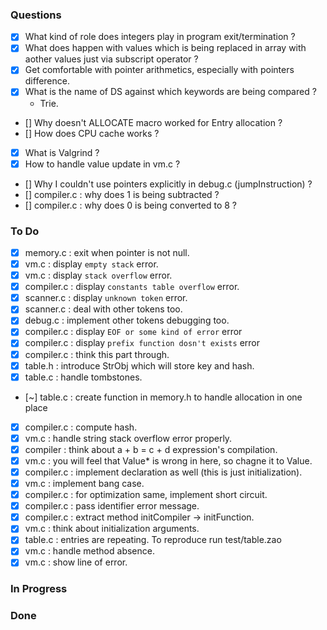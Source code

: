 ### Questions
- [x] What kind of role does integers play in program exit/termination ?
- [x] What does happen with values which is being replaced in array with aother values just via subscript operator ?
- [x] Get comfortable with pointer arithmetics, especially with pointers difference.
- [x] What is the name of DS against which keywords are being compared ?
    - Trie.
- [] Why doesn't ALLOCATE macro worked for Entry allocation ?
- [] How does  CPU cache works ?
- [x] What is Valgrind ?
- [x] How to handle value update in vm.c ?
- [] Why I couldn't use pointers explicitly in debug.c (jumpInstruction) ?
- [] compiler.c : why does 1 is being subtracted ?
- [] compiler.c : why does 0 is being converted to 8 ?

### To Do
- [x] memory.c   : exit when pointer is not null.
- [x] vm.c       : display `empty stack` error.
- [x] vm.c       : display `stack overflow` error.
- [x] compiler.c : display `constants table overflow` error.
- [x] scanner.c  : display `unknown token` error.
- [x] scanner.c  : deal with other tokens too.
- [x] debug.c    : implement other tokens debugging too.
- [x] compiler.c : display `EOF or some kind of error` error
- [x] compiler.c : display `prefix function dosn't exists` error
- [x] compiler.c : think this part through.
- [x] table.h    : introduce StrObj which will store key and hash.
- [x] table.c    : handle tombstones.
- [~] table.c    : create function in memory.h to handle allocation in one place
- [x] compiler.c : compute hash.
- [x] vm.c       : handle string stack overflow error properly.
- [x] compiler   : think about a + b = c + d expression's compilation.
- [x] vm.c       : you will feel that Value* is wrong in here, so chagne it to Value.
- [x] compiler.c : implement declaration as well (this is just initialization).
- [x] vm.c       : implement bang case.
- [x] compiler.c : for optimization same, implement short circuit.
- [x] compiler.c : pass identifier error message.
- [x] compiler.c : extract method initCompiler -> initFunction.
- [x] vm.c       : think about initialization arguments.
- [x] table.c    : entries are repeating. To reproduce run test/table.zao
- [x] vm.c       : handle method absence.
- [x] vm.c       : show line of error.

### In Progress

### Done
